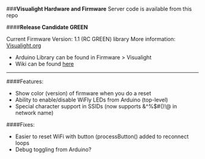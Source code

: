 ###**Visualight Hardware and Firmware**
Server code is available from this repo

####**Release Candidate GREEN**

Current Firmware Version: 1.1 (RC GREEN) library
More information: [Visualight.org][1]

* Arduino Library can be found in Firmware > Visualight
* Wiki can be found [here][2]

------
	
####Features:
* Show color (version) of firmware when you do a reset
* Ability to enable/disable WiFly LEDs from Arduino (top-level)
* Special character support in SSIDs (now supports &^%$#()!@ in network name)

####Fixes:
* Easier to reset WiFi with button (processButton() added to reconnect loops
* Debug toggling from Arduino?

[1]:http://visualight.org
[2]:https://github.com/lpercifield/visualight/wiki
[3]:https://github.com/lpercifield/Visualight_Server